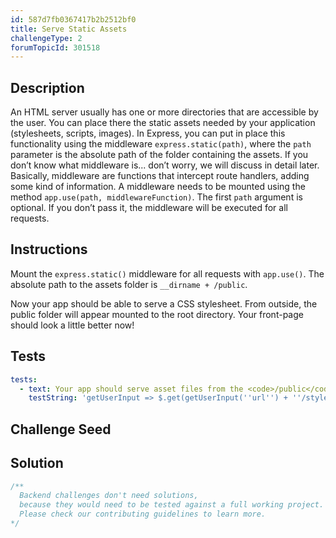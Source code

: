 ```yaml
---
id: 587d7fb0367417b2b2512bf0
title: Serve Static Assets
challengeType: 2
forumTopicId: 301518
---
```


## Description

<section id='description'>

An HTML server usually has one or more directories that are accessible by the user. You can place there the static assets needed by your application (stylesheets, scripts, images). In Express, you can put in place this functionality using the middleware `express.static(path)`, where the `path` parameter is the absolute path of the folder containing the assets. If you don’t know what middleware is... don’t worry, we will discuss in detail later. Basically, middleware are functions that intercept route handlers, adding some kind of information. A middleware needs to be mounted using the method `app.use(path, middlewareFunction)`. The first `path` argument is optional. If you don’t pass it, the middleware will be executed for all requests.

</section>

## Instructions

<section id='instructions'>

Mount the `express.static()` middleware for all requests with `app.use()`. The absolute path to the assets folder is `__dirname + /public`.

Now your app should be able to serve a CSS stylesheet. From outside, the public folder will appear mounted to the root directory. Your front-page should look a little better now!

</section>

## Tests

<section id='tests'>

```yml
tests:
  - text: Your app should serve asset files from the <code>/public</code> directory
    testString: 'getUserInput => $.get(getUserInput(''url'') + ''/style.css'').then(data => { assert.match(data, /body\s*\{[^\}]*\}/, ''Your app does not serve static assets''); }, xhr => { throw new Error(xhr.responseText); })'

```

</section>

## Challenge Seed

<section id='challengeSeed'>

</section>

## Solution

<section id='solution'>

```js
/**
  Backend challenges don't need solutions, 
  because they would need to be tested against a full working project. 
  Please check our contributing guidelines to learn more.
*/
```

</section>
